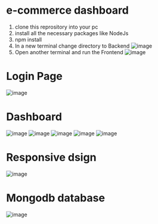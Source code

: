 # e-commerce dashboard
1. clone this reprository into your pc
2. install all the necessary packages like NodeJs
3. npm install
4. In a new terminal change directory to Backend
![image](https://github.com/Rohandutta1/e-commerce-dashboard/assets/136701369/f2c5b92c-c7ec-4c0a-9c26-c1801c87599d)
6. Open another terminal and run the Frontend
![image](https://github.com/Rohandutta1/e-commerce-dashboard/assets/136701369/57fbd30e-249d-4a28-9ff6-f0e079ceb0a4)
# Login Page
![image](https://github.com/Rohandutta1/e-commerce-dashboard/assets/136701369/468b00e0-cd6c-41c5-a779-7e687083fe7a)
# Dashboard
![image](https://github.com/Rohandutta1/e-commerce-dashboard/assets/136701369/3594f024-b814-4236-830f-227b404a07c1)
![image](https://github.com/Rohandutta1/e-commerce-dashboard/assets/136701369/5b4ffd06-8391-4a12-a91f-7157ea014342)
![image](https://github.com/Rohandutta1/e-commerce-dashboard/assets/136701369/1e92ac8c-0512-4962-abe7-bc9c7196b417)
![image](https://github.com/Rohandutta1/e-commerce-dashboard/assets/136701369/39e30d42-8d4c-4eac-94b7-960c5e1de36e)
![image](https://github.com/Rohandutta1/e-commerce-dashboard/assets/136701369/51edb498-d949-4804-b29b-e6e004e7358a)
# Responsive dsign
![image](https://github.com/Rohandutta1/e-commerce-dashboard/assets/136701369/f84b5575-3be7-4471-a473-348cc81e476a)
# Mongodb database
![image](https://github.com/Rohandutta1/e-commerce-dashboard/assets/136701369/7ad41a67-d631-41db-a838-52e2ec90997a)











